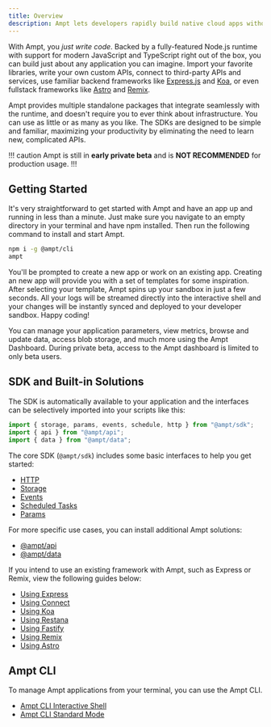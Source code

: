 ```yaml
---
title: Overview
description: Ampt lets developers rapidly build native cloud apps without complicated configs or struggling with infrastructure.
---
```


With Ampt, you _just write code_. Backed by a fully-featured Node.js runtime with support for modern JavaScript and TypeScript right out of the box, you can build just about any application you can imagine. Import your favorite libraries, write your own custom APIs, connect to third-party APIs and services, use familiar backend frameworks like [Express.js](/docs/building-blocks/http-request-handling#express.js) and [Koa](/docs/building-blocks/http-request-handling#koa), or even fullstack frameworks like [Astro](/docs/frameworks/astro) and [Remix](/docs/frameworks/remix).

Ampt provides multiple standalone packages that integrate seamlessly with the runtime, and doesn't require you to ever think about infrastructure. You can use as little or as many as you like. The SDKs are designed to be simple and familiar, maximizing your productivity by eliminating the need to learn new, complicated APIs.

!!! caution
Ampt is still in **early private beta** and is **NOT RECOMMENDED** for production usage.
!!!

## Getting Started

It's very straightforward to get started with Ampt and have an app up and running in less than a minute. Just make sure you navigate to an empty directory in your terminal and have npm installed. Then run the following command to install and start Ampt.

```bash
npm i -g @ampt/cli
ampt
```

You'll be prompted to create a new app or work on an existing app. Creating an new app will provide you with a set of templates for some inspiration. After selecting your template, Ampt spins up your sandbox in just a few seconds. All your logs will be streamed directly into the interactive shell and your changes will be instantly synced and deployed to your developer sandbox. Happy coding!

You can manage your application parameters, view metrics, browse and update data, access blob storage, and much more using the Ampt Dashboard. During private beta, access to the Ampt dashboard is limited to only beta users.

## SDK and Built-in Solutions

The SDK is automatically available to your application and the interfaces can be selectively imported into your scripts like this:

```javascript
import { storage, params, events, schedule, http } from "@ampt/sdk";
import { api } from "@ampt/api";
import { data } from "@ampt/data";
```

The core SDK (`@ampt/sdk`) includes some basic interfaces to help you get started:

- [HTTP](/docs/building-blocks/http-request-handling)
- [Storage](/docs/building-blocks/storage)
- [Events](/docs/building-blocks/events)
- [Scheduled Tasks](/docs/building-blocks/scheduled-tasks)
- [Params](/docs/building-blocks/params)

For more specific use cases, you can install additional Ampt solutions:

- [@ampt/api](/docs/building-blocks/api)
- [@ampt/data](/docs/building-blocks/data)

If you intend to use an existing framework with Ampt, such as Express or Remix, view the following guides below:

- [Using Express](/docs//building-blocks/http-request-handling#expressjs)
- [Using Connect](/docs//building-blocks/http-request-handling#connect)
- [Using Koa](/docs/building-blocks/http-request-handling#koa)
- [Using Restana](/docs/building-blocks/http-request-handling#restana)
- [Using Fastify](/docs/building-blocks/http-request-handling#fastify)
- [Using Remix](/docs/frameworks/remix)
- [Using Astro](/docs/frameworks/astro)

## Ampt CLI

To manage Ampt applications from your terminal, you can use the Ampt CLI.

- [Ampt CLI Interactive Shell](/docs/ampt-cli/interactive-shell)
- [Ampt CLI Standard Mode](/docs/ampt-cli/standard-mode)
